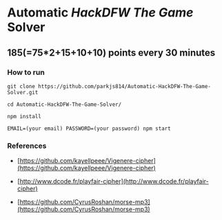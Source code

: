# Automatic *HackDFW The Game* Solver #
## 185(=75*2+15+10+10) points every 30 minutes ##

### How to run ###
```
git clone https://github.com/parkjs814/Automatic-HackDFW-The-Game-Solver.git

cd Automatic-HackDFW-The-Game-Solver/

npm install

EMAIL=(your email) PASSWORD=(your password) npm start
```
### References ###

* [https://github.com/kayellpeee/Vigenere-cipher](https://github.com/kayellpeee/Vigenere-cipher)

* [http://www.dcode.fr/playfair-cipher](http://www.dcode.fr/playfair-cipher)

* [https://github.com/CyrusRoshan/morse-mp3](https://github.com/CyrusRoshan/morse-mp3)
